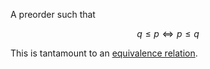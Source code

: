 A preorder such that

$$q \leq p \iff p \leq q$$

This is tantamount to an [equivalence relation](/docs/math/defs/partition.qmd).